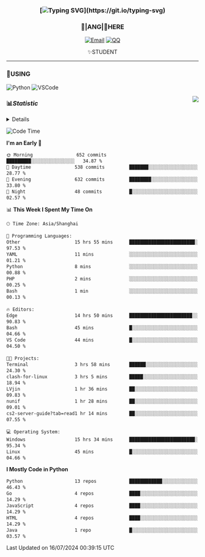 <div align="center">


### [![Typing SVG](https://readme-typing-svg.herokuapp.com?size=25&duration=2500&color=8C43EA&vCenter=true&width=200&height=40&lines=%F0%9F%8C%B1ANGJustinl%F0%9F%8C%B1+!)](https://git.io/typing-svg)


### 🥛|**ANG**|🥛HERE



[![Email](https://img.shields.io/badge/Email-ANGJustin@163.com-6A5ACD?style=flat-square&logoColor=fff)](mailto:ANGJustinl@163.com)
[![QQ](https://img.shields.io/badge/QQ-77139032-98FB98?style=flat-square&logoColor=fff)](https://qm.qq.com/cgi-bin/qm/qr?k=mcs-cON_aPNfc3hO8-H7lWJHDX-5nKr7&noverify=0)




✨STUDENT 

</div>

---

### 🎨USING

![Python](https://img.shields.io/badge/-Python-blue?style=flat-square&logo=Python&logoColor=fff)
![VSCode](https://img.shields.io/badge/-VSCode-blue?style=flat-square&logo=visualstudiocode&logoColor=fff)


<a href="#">
  <img align="right" src="https://github-readme-stats.vercel.app/api?username=ANGJustinl&count_private=true&show_icons=true&hide_border=true&bg_color=15,f2f7fd,E0EAFC" />
</a>




### 📊*Statistic* 

<details>

<p align="center">
   <img src="github-metrics.svg" alt="typing-svg">
</p>

[![Github activity graph](https://github-readme-activity-graph.angforever.top/graph?username=ANGJustinl&theme=dracula)](https://github.com/ANGJustinl/ANGJustinl)
![image](https://github.com/ANGJustinl/ANGJustinl/assets/96008766/f6c957b8-b907-482a-8804-4c1f944d4b60)
</details>

<!--START_SECTION:waka-->
![Code Time](http://img.shields.io/badge/Code%20Time-200%20hrs%2022%20mins-blue)

**I'm an Early 🐤** 

```text
🌞 Morning                652 commits         █████████░░░░░░░░░░░░░░░░   34.87 % 
🌆 Daytime                538 commits         ███████░░░░░░░░░░░░░░░░░░   28.77 % 
🌃 Evening                632 commits         ████████░░░░░░░░░░░░░░░░░   33.80 % 
🌙 Night                  48 commits          █░░░░░░░░░░░░░░░░░░░░░░░░   02.57 % 
```


📊 **This Week I Spent My Time On** 

```text
🕑︎ Time Zone: Asia/Shanghai

💬 Programming Languages: 
Other                    15 hrs 55 mins      ████████████████████████░   97.53 % 
YAML                     11 mins             ░░░░░░░░░░░░░░░░░░░░░░░░░   01.21 % 
Python                   8 mins              ░░░░░░░░░░░░░░░░░░░░░░░░░   00.88 % 
PHP                      2 mins              ░░░░░░░░░░░░░░░░░░░░░░░░░   00.25 % 
Bash                     1 min               ░░░░░░░░░░░░░░░░░░░░░░░░░   00.13 % 

🔥 Editors: 
Edge                     14 hrs 50 mins      ███████████████████████░░   90.83 % 
Bash                     45 mins             █░░░░░░░░░░░░░░░░░░░░░░░░   04.66 % 
VS Code                  44 mins             █░░░░░░░░░░░░░░░░░░░░░░░░   04.50 % 

🐱‍💻 Projects: 
Terminal                 3 hrs 58 mins       ██████░░░░░░░░░░░░░░░░░░░   24.30 % 
clash-for-linux          3 hrs 5 mins        █████░░░░░░░░░░░░░░░░░░░░   18.94 % 
LVjin                    1 hr 36 mins        ██░░░░░░░░░░░░░░░░░░░░░░░   09.83 % 
nunif                    1 hr 28 mins        ██░░░░░░░░░░░░░░░░░░░░░░░   09.01 % 
cs2-server-guide?tab=read1 hr 14 mins        ██░░░░░░░░░░░░░░░░░░░░░░░   07.55 % 

💻 Operating System: 
Windows                  15 hrs 34 mins      ████████████████████████░   95.34 % 
Linux                    45 mins             █░░░░░░░░░░░░░░░░░░░░░░░░   04.66 % 
```

**I Mostly Code in Python** 

```text
Python                   13 repos            ████████████░░░░░░░░░░░░░   46.43 % 
Go                       4 repos             ████░░░░░░░░░░░░░░░░░░░░░   14.29 % 
JavaScript               4 repos             ████░░░░░░░░░░░░░░░░░░░░░   14.29 % 
HTML                     4 repos             ████░░░░░░░░░░░░░░░░░░░░░   14.29 % 
Java                     1 repo              █░░░░░░░░░░░░░░░░░░░░░░░░   03.57 % 
```




 Last Updated on 16/07/2024 00:39:15 UTC
<!--END_SECTION:waka-->
